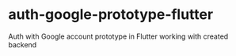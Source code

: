 # auth-google-prototype-flutter
Auth with Google account prototype in Flutter working with created backend
